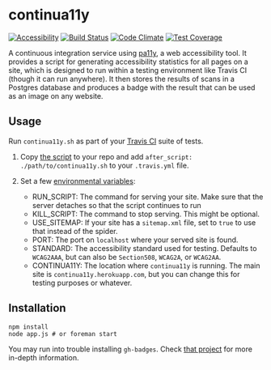# continua11y

[![Accessibility](https://continually.herokuapp.com/stvnrlly/continua11y.svg?branch=release)](https://continua11y.herokuapp.com/stvnrlly/continua11y)
[![Build Status](https://travis-ci.org/stvnrlly/continua11y.svg?branch=release)](https://travis-ci.org/stvnrlly/continua11y)
[![Code Climate](https://codeclimate.com/repos/562ee833e30ba041800021fa/badges/bc873e963af6ff46b038/gpa.svg)](https://codeclimate.com/repos/562ee833e30ba041800021fa/feed)
[![Test Coverage](https://codeclimate.com/repos/562ee833e30ba041800021fa/badges/bc873e963af6ff46b038/coverage.svg)](https://codeclimate.com/repos/562ee833e30ba041800021fa/coverage)

A continuous integration service using [pa11y](https://github.com/nature/pa11y), a web accessibility tool. It provides a script for generating accessibility statistics for all pages on a site, which is designed to run within a testing environment like Travis CI (though it can run anywhere). It then stores the results of scans in a Postgres database and produces a badge with the result that can be used as an image on any website.

## Usage

Run `continua11y.sh` as part of your [Travis CI](https://travis-ci.org/) suite of tests. 

1.  Copy [the script](https://continua11y.herokuapp.com/continua11y.sh) to your repo and add `after_script: ./path/to/continua11y.sh` to your `.travis.yml` file.

2.  Set a few [environmental variables](http://docs.travis-ci.com/user/environment-variables/#Global-Variables):

    - RUN_SCRIPT: The command for serving your site. Make sure that the server detaches so that the script continues to run
    - KILL_SCRIPT: The command to stop serving. This might be optional.
    - USE_SITEMAP: If your site has a `sitemap.xml` file, set to `true` to use that instead of the spider.
    - PORT: The port on `localhost` where your served site is found.
    - STANDARD: The accessibility standard used for testing. Defaults to `WCAG2AAA`, but can also be `Section508`, `WCAG2A`, or `WCAG2AA`.
    - CONTINUA11Y: The location where `continua11y` is running. The main site is `continua11y.herokuapp.com`, but you can change this for testing purposes or whatever.

## Installation

    npm install
    node app.js # or foreman start

You may run into trouble installing `gh-badges`. Check [that project](https://github.com/badges/shields/blob/master/INSTALL.md#requirements) for more in-depth information.
